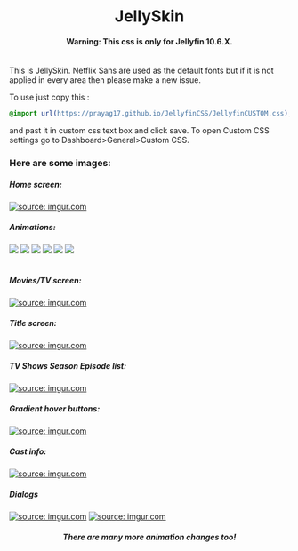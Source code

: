 <div align="center">
<h1>JellySkin</h1>
<h4>Warning: This css is only for Jellyfin 10.6.X. </h4>
</div>
<br>
This is JellySkin. Netflix Sans are used as the default fonts but if it is not applied in every area then please make a new issue.

To use just copy this : 
```css
@import url(https://prayag17.github.io/JellyfinCSS/JellyfinCUSTOM.css);
```

and past it in custom css text box and click save. To open Custom CSS settings go to Dashboard>General>Custom CSS.

<h3>Here are some images:</h3>



<h5>Home screen:</h5>
<a href="https://imgur.com/LMS063i"><img src="https://i.imgur.com/LMS063i.png" title="source: imgur.com" /></a>

<h5>Animations:</h5>
<img src="https://i.imgur.com/0mAIEgL.gif">
<img src="https://i.imgur.com/QynAax0.gif">
<img src="https://i.imgur.com/33NI8CV.gif">
<img src="https://i.imgur.com/aBC9o0b.gif">
<img src="https://i.imgur.com/jIUzV8O.gif">
<img src="https://i.imgur.com/DnXvK8J.gif">
<br>
<br>
<h5>Movies/TV screen:</h5>
<a href="https://imgur.com/2GqzyXg"><img src="https://i.imgur.com/2GqzyXg.png" title="source: imgur.com" /></a>

<h5>Title screen:</h5>
<a href="https://imgur.com/JhYFTt4"><img src="https://i.imgur.com/JhYFTt4.png" title="source: imgur.com" /></a>

<h5>TV Shows Season Episode list:</h5>
<a href="https://imgur.com/nynQz6D"><img src="https://i.imgur.com/nynQz6D.png" title="source: imgur.com" /></a>

<h5>Gradient hover buttons:</h5>
<a href="https://imgur.com/cJmqueA"><img src="https://i.imgur.com/cJmqueA.jpg" title="source: imgur.com" /></a>

<h5>Cast info:</h5>

<a href="https://imgur.com/Q3xYu8g"><img src="https://i.imgur.com/Q3xYu8g.png" title="source: imgur.com" /></a>

<h5>Dialogs</h5>
<a href="https://imgur.com/Bdd5487"><img src="https://i.imgur.com/Bdd5487.jpg" title="source: imgur.com" /></a>
<a href="https://imgur.com/QhfzjYN"><img src="https://i.imgur.com/QhfzjYN.png" title="source: imgur.com" /></a>
<br>
<h5 align="center">
There are many more animation changes too!
</h5>
